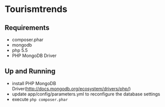 # Tourismtrends

## Requirements
- composer.phar
- mongodb
- php 5.5
- PHP MongoDB Driver

## Up and Running
- install PHP MongoDB Driver(http://docs.mongodb.org/ecosystem/drivers/php/)
- update app/config/parameters.yml to reconfigure the database settings
- execute ```php composer.phar```
